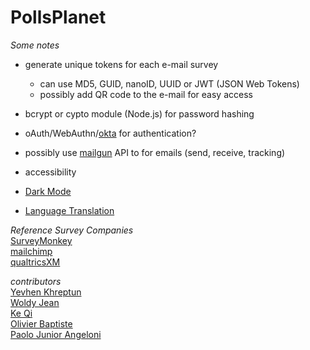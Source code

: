 # PollsPlanet

_Some notes_

- generate unique tokens for each e-mail survey
  - can use MD5, GUID, nanoID, UUID or JWT (JSON Web Tokens)
  - possibly add QR code to the e-mail for easy access
- bcrypt or cypto module (Node.js) for password hashing
- oAuth/WebAuthn/[okta](https://developer.okta.com/docs/guides/embedded-siw/main/) for authentication?
- possibly use [mailgun](https://www.mailgun.com/) API to for emails (send, receive, tracking)

- accessibility
- [Dark Mode](https://dev.to/alexeagleson/how-to-create-a-dark-mode-component-in-react-3ibg)
- [Language Translation](https://www.npmjs.com/package/i18n)

_Reference Survey Companies_ \
[SurveyMonkey](https://www.surveymonkey.com/) \
[mailchimp](https://mailchimp.com/) \
[qualtricsXM](https://www.qualtrics.com/)

_contributors_ \
[Yevhen Khreptun](https://github.com/khreptunyevhen) \
[Woldy Jean](https://github.com/woldyj) \
[Ke Qi](https://github.com/Shellaqi) \
[Olivier Baptiste](https://github.com/GitBap) \
[Paolo Junior Angeloni](https://github.com/PaoloJr90)
